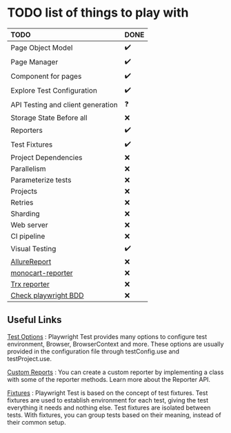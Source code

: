# TODO list of things to play with

| TODO                                                                                   | DONE               |
| :------------------------------------------------------------------------------------- | :----------------- |
| Page Object Model                                                                      | :heavy_check_mark: |
| Page Manager                                                                           | :heavy_check_mark: |
| Component for pages                                                                    | :heavy_check_mark: |
| Explore Test Configuration                                                             | :heavy_check_mark: |
| API Testing and client generation                                                      | :question:         |
| Storage State Before all                                                               | :x:                |
| Reporters                                                                              | :heavy_check_mark: |
| Test Fixtures                                                                          | :heavy_check_mark: |
| Project Dependencies                                                                   | :x:                |
| Parallelism                                                                            | :x:                |
| Parameterize tests                                                                     | :x:                |
| Projects                                                                               | :x:                |
| Retries                                                                                | :x:                |
| Sharding                                                                               | :x:                |
| Web server                                                                             | :x:                |
| CI pipeline                                                                            | :x:                |
| Visual Testing                                                                         | :heavy_check_mark: |
| [AllureReport](https://www.npmjs.com/package/allure-playwright)                        | :x:                |
| [monocart-reporter](https://github.com/cenfun/monocart-reporter#preview)               | :x:                |
| [Trx reporter](https://www.npmjs.com/package/playwright-trx-reporter?activeTab=readme) | :x:                |
| [Check playwright BDD](https://vitalets.github.io/playwright-bdd/#/installation)       | :x:                |

## Useful Links

[Test Options](https://playwright.dev/docs/api/class-testoptions) :
Playwright Test provides many options to configure test environment, Browser, BrowserContext and more.
These options are usually provided in the configuration file through testConfig.use and testProject.use.

[Custom Reports](https://playwright.dev/docs/test-reporters#custom-reporters) :
You can create a custom reporter by implementing a class with some of the reporter methods. Learn more about the Reporter API.

[Fixtures](https://playwright.dev/docs/test-fixtures) :
Playwright Test is based on the concept of test fixtures. Test fixtures are used to establish environment for each test, giving the test everything it needs and nothing else. Test fixtures are isolated between tests. With fixtures, you can group tests based on their meaning, instead of their common setup.
